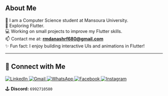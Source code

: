 ## About Me  
🏫 I am a Computer Science student at Mansoura University.  
🚀 Exploring Flutter.  
💻 Working on small projects to improve my Flutter skills.  
📫 Contact me at: **rmdanashrf680@gmail.com**  
✨ Fun fact: I enjoy building interactive UIs and animations in Flutter!

---

## 📩 Connect with Me

<p align="left">
  <a href="https://www.linkedin.com/in/ashraf-ramadan-866643296" target="_blank">
    <img src="https://img.shields.io/badge/LinkedIn-0077B5?style=for-the-badge&logo=linkedin&logoColor=white" alt="LinkedIn"/>
  </a>
  <a href="mailto:rmdanashrf680@gmail.com" target="_blank">
    <img src="https://img.shields.io/badge/Gmail-D14836?style=for-the-badge&logo=gmail&logoColor=white" alt="Gmail"/>
  </a>
  <a href="https://wa.me/201559660527" target="_blank">
    <img src="https://img.shields.io/badge/WhatsApp-25D366?style=for-the-badge&logo=whatsapp&logoColor=white" alt="WhatsApp"/>
  </a>
  <a href="https://www.facebook.com/share/16u3L91gmB/" target="_blank">
    <img src="https://img.shields.io/badge/Facebook-1877F2?style=for-the-badge&logo=facebook&logoColor=white" alt="Facebook"/>
  </a>
  <a href="https://www.instagram.com/ashroof_74?igsh=dThwMWUxMTRvYW95" target="_blank">
    <img src="https://img.shields.io/badge/Instagram-E4405F?style=for-the-badge&logo=instagram&logoColor=white" alt="Instagram"/>
  </a>
</p>

🕹️ **Discord:** `6992710580`

